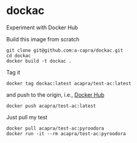 # dockac
Experiment with Docker Hub

Build this image from scratch
```
git clone git@github.com:a-capra/dockac.git
cd dockac
docker build -t dockac .
```

Tag it
```
docker tag dockac:latest acapra/test-ac:latest
```
and push to the origin, i.e., [Docker Hub](https://hub.docker.com/repository/docker/acapra/test-ac)
```
docker push acapra/test-ac:latest  
```


Just pull my test
```
docker pull acapra/test-ac:pyroodora
docker run -it --rm acapra/test-ac:pyroodora
```
